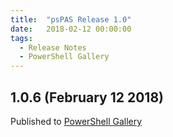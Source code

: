 ```yaml
---
title:  "psPAS Release 1.0"
date:   2018-02-12 00:00:00
tags:
  - Release Notes
  - PowerShell Gallery
---
```


## 1.0.6 (February 12 2018)

Published to [PowerShell Gallery](http://powershellgallery.com/packages/psPAS)
